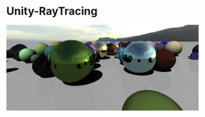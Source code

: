 # Unity-RayTracing

![](https://github.com/Josef212/Unity-RayTracing/blob/master/RayTracing0.png?raw=true)
